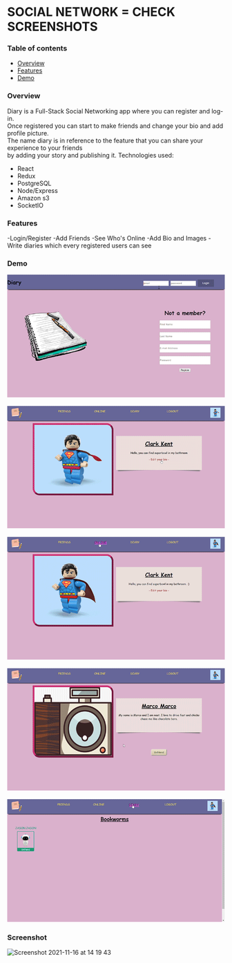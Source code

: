 # SOCIAL NETWORK = CHECK SCREENSHOTS

### Table of contents

*   [Overview](#overview)
*   [Features](#features)
*   [Demo](#demo)

### Overview

Diary is a Full-Stack Social Networking app where you can register and log-in. <br/>
Once registered you can start to make friends and change your bio and add profile picture.<br/>
The name diary is in reference to the feature that you can share your experience to your friends<br/>
by adding your story and publishing it.
Technologies used:
*   React
*   Redux
*   PostgreSQL
*   Node/Express
*   Amazon s3
*   SocketIO

### Features

-Login/Register
-Add Friends
-See Who's Online
-Add Bio and Images
-Write diaries which every registered users can see

### Demo
<p align="center">
<img src="gifs/social1.gif"/>
<br/>
<br/>
<img src="gifs/social2.gif"/>
<br/>
<br/>
<img src="gifs/social3.gif"/>
<br/>
<br/>
<img src="gifs/social4.gif"/>
<br/>
<br/>
<img src="gifs/social5.gif"/>
</p>

### Screenshot
![Screenshot 2021-11-16 at 14 19 43](https://user-images.githubusercontent.com/60215344/141984301-30f97dab-29b1-458c-9abd-c3ee23722d12.png)


